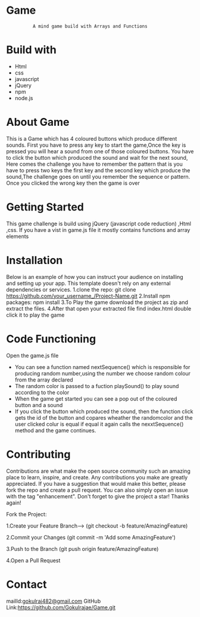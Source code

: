 # Game
              A mind game build with Arrays and Functions
# Build with
   * Html
   * css
   * javascript
   * jQuery
   * npm
   * node.js
# About Game
  This is a Game which has 4 coloured buttons which produce different sounds. First you have to press any key to start the game,Once the key is pressed you will hear a sound from one of those coloured buttons.
  You have to click the button which produced the sound and wait for the next sound, Here comes the challenge you have to remember the pattern that is you have to press two keys the first key and the second key which produce the sound,The challenge goes on until you remember the sequence or pattern.
  Once you clicked the wrong key then the game is over
# Getting Started
  This game challenge is build using jQuery (javascript code reduction) ,Html ,css. If you have a vist in game.js file it mostly contains functions and array elements
# Installation
  Below is an example of how you can instruct your audience on installing and setting up your app. This template doesn't rely on any external dependencies or services.
    1.clone the repo: git clone https://github.com/your_username_/Project-Name.git 
    2.Install npm packages: npm install
    3.To Play the game download the project as zip and extract the files.
    4.After that open your extracted file find index.html double click it to play the game
 # Code Functioning
   Open the game.js file
   * You can see a function named nextSequence() which is responsible for producing random number,using the number we choose random colour from the array declared
   * The random color is passed to a fuction playSound() to play sound according to the color
   * When the game get started you can see a pop out of the coloured button and a sound
   * If you click the button which produced the sound, then the function click gets the id of the button and copares wheather the randomcolor and the user clicked colur is equal if equal it again calls the nexxtSequence() method and the game continues.
 # Contributing
Contributions are what make the open source community such an amazing place to learn, inspire, and create. Any contributions you make are greatly appreciated.
If you have a suggestion that would make this better, please fork the repo and create a pull request. You can also simply open an issue with the tag "enhancement". Don't forget to give the project a star! Thanks again!

Fork the Project:

1.Create your Feature Branch--> (git checkout -b feature/AmazingFeature)

2.Commit your Changes (git commit -m 'Add some AmazingFeature')

3.Push to the Branch (git push origin feature/AmazingFeature)

4.Open a Pull Request

# Contact
mailId:gokulraj482@gmail.com
GitHub Link:https://github.com/Gokulrajae/Game.git
